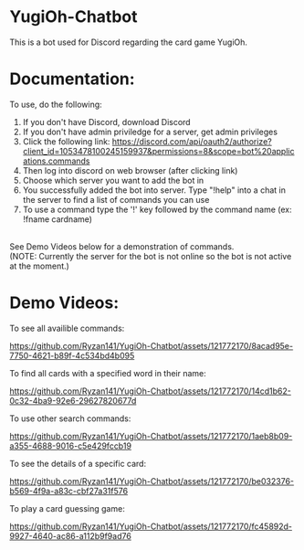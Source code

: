 # YugiOh-Chatbot
This is a bot used for Discord regarding the card game YugiOh.
# Documentation:
To use, do the following:
1. If you don't have Discord, download Discord
2. If you don't have admin priviledge for a server, get admin privileges
3. Click the following link: https://discord.com/api/oauth2/authorize?client_id=1053478100245159937&permissions=8&scope=bot%20applications.commands
4. Then log into discord on web browser (after clicking link)
5. Choose which server you want to add the bot in
6. You successfully added the bot into server. Type "!help" into a chat in the server to find a list of commands you can use
7. To use a command type the '!' key followed by the command name (ex: !fname cardname)
<br />
See Demo Videos below for a demonstration of commands.
<br />
(NOTE: Currently the server for the bot is not online so the bot is not active at the moment.)

# Demo Videos:
To see all availible commands:

https://github.com/Ryzan141/YugiOh-Chatbot/assets/121772170/8acad95e-7750-4621-b89f-4c534bd4b095


To find all cards with a specified word in their name:

https://github.com/Ryzan141/YugiOh-Chatbot/assets/121772170/14cd1b62-0c32-4ba9-92e6-29627820677d


To use other search commands:

https://github.com/Ryzan141/YugiOh-Chatbot/assets/121772170/1aeb8b09-a355-4688-9016-c5e429fccb19


To see the details of a specific card:

https://github.com/Ryzan141/YugiOh-Chatbot/assets/121772170/be032376-b569-4f9a-a83c-cbf27a31f576


To play a card guessing game:

https://github.com/Ryzan141/YugiOh-Chatbot/assets/121772170/fc45892d-9927-4640-ac86-a112b9f9ad76


